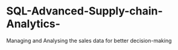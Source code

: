 # SQL-Advanced-Supply-chain-Analytics-
Managing and Analysing the  sales data for better decision-making
